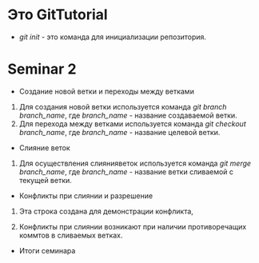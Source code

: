 # Это GitTutorial

* *git init* - это команда для инициализации репозитория.

# Seminar 2

* Создание новой ветки и переходы между ветками

1. Для создания новой ветки используется команда *git branch branch_name*, где *branch_name* - название создаваемой ветки.
2. Для перехода между ветками используется команда *git checkout branch_name*, где *branch_name* - название целевой ветки.

* Слияние веток

1. Для осуществления слиянияветок используется команда *git merge branch_name*, где *branch_name* - название ветки сливаемой с текущей ветки.  

* Конфликты при слиянии и разрешение

1. Эта строка создана для демонстрации конфликта,

1. Конфликты при слиянии возникают при наличии противоречащих коммтов в сливаемых ветках.

* Итоги семинара
